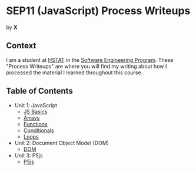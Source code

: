 # SEP11 (JavaScript) Process Writeups
by **X**

## Context
I am a student at [HSTAT](https://www.hstat.org/) in the [Software Engineering Program](https://hstatsep.github.io/). These "Process Writeups" are where you will find my writing about how I processed the material I learned throughout this course.

## Table of Contents
* Unit 1: JavaScript
  * [JS Basics](01-javascript/js-basics-writeup.md)
  * [Arrays](01-javascript/arrays-writeup.md)
  * [Functions](01-javascript/functions-writeup.md)
  * [Conditionals](01-javascript/conditionals-writeup.md)
  * [Loops](01-javascript/loops-writeup.md)
* Unit 2: Document Object Model (DOM)
  * [DOM](02-dom/dom-writeup.md)
* Unit 3: P5js
  * [P5js](03-p5js/p5js-writeup.md)
